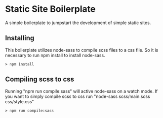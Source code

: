 # Static Site Boilerplate

 A simple boilerplate to jumpstart the development of simple static sites.

## Installing

This boilerplate utilizes node-sass to compile scss files to a css file. So it is necessary to run npm install to install node-sass.

    > npm install

## Compiling scss to css

Running "npm run compile:sass" will active node-sass on a watch mode. If you want to simply compile scss to css run "node-sass scss/main.scss css/style.css"

    > npm run compile:sass